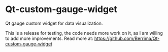 Qt-custom-gauge-widget
======================
Qt gauge custom widget for data visualization.

This is a release for testing, the code needs more work on it, as I am willing to add more improvements.
Read more at: https://github.com/Berrima/Qt-custom-gauge-widget
